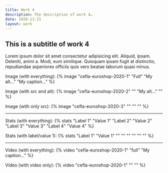```yaml
---
title: Work 4
description: The description of work 4…
date: 2020-11-21
layout: work
---
```


## This is a subtitle of work 4

Lorem ipsum dolor sit amet consectetur adipisicing elit. Aliquid, ipsam. Deleniti, animi a. Modi, eum similique. Quisquam ipsam fugit at distinctio, repudiandae asperiores officiis quis vero beatae laborum quasi minus.

Image (with everything):
{% image "cefla-euroshop-2020-1" "Full" "My alt…" "My caption…" %}

Image (with src and alt):
{% image "cefla-euroshop-2020-2" "" "My alt…" "" %}

Image (with only src):
{% image "cefla-euroshop-2020-3" "" "" "" %}

***

Stats (with everything):
{% stats "Label 1" "Value 1" "Label 2" "Value 2" "Label 3" "Value 3" "Label 4" "Value 4" %}

Stats (with label/value 1):
{% stats "Label 1" "Value 1" "" "" "" "" "" "" %}

***

Video (with everything):
{% video "cefla-euroshop-2020-1" "full" "My caption…" %}

Video (with video only):
{% video "cefla-euroshop-2020-1" "" "" %}